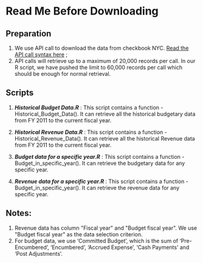 # Read Me Before Downloading

## Preparation
1. We use API call to download the data from checkbook NYC. [Read the API call syntax here](https://www.checkbooknyc.com/data-feeds/api) ; 
2. API calls will retrieve up to a maximum of 20,000 records per call. In our R script, we have pushed the limit to 60,000 records per call which should be enough for normal retrieval.

## Scripts
1. **_Historical Budget Data.R_** : This script contains a function - Historical_Budget_Data(). It can retrieve all the historical budgetary data from FY 2011 to the current fiscal year.

2. **_Historical Revenue Data.R_** : This script contains a function - Historical_Revenue_Data(). It can retrieve all the historical Revenue data from FY 2011 to the current fiscal year.

3. **_Budget data for a specific year.R_** : This script contains a function - Budget_in_specific_year(). It can retrieve the budgetary data for any specific year.

4. **_Revenue data for a specific year.R_** : This script contains a function - Budget_in_specific_year(). It can retrieve the revenue data for any specific year.


## Notes:
1. Revenue data has column "Fiscal year" and "Budget fiscal year". We use "Budget fiscal year" as the data selection criterion.
2. For budget data, we use ‘Committed Budget’, which is the sum of ‘Pre-Encumbered’, ‘Encumbered’, ‘Accrued Expense’, ‘Cash Payments’ and ‘Post Adjustments’.

